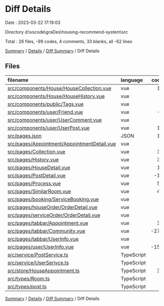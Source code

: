 # Diff Details

Date : 2023-03-22 17:19:03

Directory d:\\vscode\\graDes\\housing-recommend-system\\src

Total : 26 files,  -99 codes, 4 comments, 33 blanks, all -62 lines

[Summary](results.md) / [Details](details.md) / [Diff Summary](diff.md) / Diff Details

## Files
| filename | language | code | comment | blank | total |
| :--- | :--- | ---: | ---: | ---: | ---: |
| [src/components/House/HouseCollection.vue](/src/components/House/HouseCollection.vue) | vue | 16 | 0 | 0 | 16 |
| [src/components/House/HouseHistory.vue](/src/components/House/HouseHistory.vue) | vue | 5 | 0 | 1 | 6 |
| [src/components/public/Tags.vue](/src/components/public/Tags.vue) | vue | 4 | 0 | 0 | 4 |
| [src/components/user/Friend.vue](/src/components/user/Friend.vue) | vue | -1 | 0 | 2 | 1 |
| [src/components/user/UserComment.vue](/src/components/user/UserComment.vue) | vue | 7 | 0 | 0 | 7 |
| [src/components/user/UserPost.vue](/src/components/user/UserPost.vue) | vue | 18 | 0 | 1 | 19 |
| [src/pages.json](/src/pages.json) | JSON | 11 | 0 | 3 | 14 |
| [src/pages/Appointment/AppointmentDetail.vue](/src/pages/Appointment/AppointmentDetail.vue) | vue | 5 | 0 | 0 | 5 |
| [src/pages/Collection.vue](/src/pages/Collection.vue) | vue | 30 | 0 | 4 | 34 |
| [src/pages/History.vue](/src/pages/History.vue) | vue | 30 | 0 | 1 | 31 |
| [src/pages/HouseDetail.vue](/src/pages/HouseDetail.vue) | vue | 18 | 0 | -8 | 10 |
| [src/pages/PostDetail.vue](/src/pages/PostDetail.vue) | vue | -18 | 0 | 9 | -9 |
| [src/pages/Process.vue](/src/pages/Process.vue) | vue | 58 | 0 | 2 | 60 |
| [src/pages/SimilarRoom.vue](/src/pages/SimilarRoom.vue) | vue | 46 | 0 | 6 | 52 |
| [src/pages/booking/ServiceBooking.vue](/src/pages/booking/ServiceBooking.vue) | vue | 1 | 0 | 1 | 2 |
| [src/pages/houseOrder/OrderDetail.vue](/src/pages/houseOrder/OrderDetail.vue) | vue | 5 | 0 | 1 | 6 |
| [src/pages/serviceOrder/OrderDetail.vue](/src/pages/serviceOrder/OrderDetail.vue) | vue | 5 | 0 | 0 | 5 |
| [src/pages/tabbar/Appointment.vue](/src/pages/tabbar/Appointment.vue) | vue | 39 | 0 | 1 | 40 |
| [src/pages/tabbar/Community.vue](/src/pages/tabbar/Community.vue) | vue | -273 | 0 | 2 | -271 |
| [src/pages/tabbar/UserInfo.vue](/src/pages/tabbar/UserInfo.vue) | vue | 7 | 0 | 0 | 7 |
| [src/pages/user/UserInfo.vue](/src/pages/user/UserInfo.vue) | vue | -158 | 0 | 1 | -157 |
| [src/service/PostService.ts](/src/service/PostService.ts) | TypeScript | 4 | 0 | 1 | 5 |
| [src/service/UserSerivce.ts](/src/service/UserSerivce.ts) | TypeScript | 4 | 0 | 2 | 6 |
| [src/store/HouseAppointment.ts](/src/store/HouseAppointment.ts) | TypeScript | 32 | 4 | 3 | 39 |
| [src/types/Room.ts](/src/types/Room.ts) | TypeScript | 5 | 0 | 0 | 5 |
| [src/types/post.ts](/src/types/post.ts) | TypeScript | 1 | 0 | 0 | 1 |

[Summary](results.md) / [Details](details.md) / [Diff Summary](diff.md) / Diff Details
